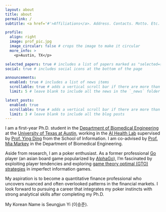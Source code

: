 ```yaml
---
layout: about
title: about
permalink: /
subtitle: <a href='#'>Affiliations</a>. Address. Contacts. Motto. Etc.

profile:
  align: right
  image: prof_pic.jpg
  image_circular: false # crops the image to make it circular
  more_info: >
    <p>Austin, TX</p>

selected_papers: true # includes a list of papers marked as "selected={true}"
social: true # includes social icons at the bottom of the page

announcements:
  enabled: true # includes a list of news items
  scrollable: true # adds a vertical scroll bar if there are more than 3 news items
  limit: 5 # leave blank to include all the news in the `_news` folder

latest_posts:
  enabled: true
  scrollable: true # adds a vertical scroll bar if there are more than 3 new posts items
  limit: 3 # leave blank to include all the blog posts
---
```


I am a first-year Ph.D. student in the [Department of Biomedical Engineering](https://www.bme.utexas.edu/) at the [University of Texas at Austin](https://www.utexas.edu/), working in the [AI Health Lab](https://aihealth.ischool.utexas.edu/) supervised by [Prof. Ying Ding](https://yingding.ischool.utexas.edu/) from the School of Information. I am co-advised by [Prof. Mia Markey](https://www.bme.utexas.edu/people/faculty-directory/markey) in the Department of Biomedical Engineering.

Aside from research, I am a poker enthusiast. As a former professional [Go](https://en.wikipedia.org/wiki/Go_(game)#:~:text=The%20standard%20Go%20board%20has,c.%204th%20century%20BCE) player (an asian board game popularized by [AlphaGo](https://deepmind.google/research/projects/alphago/)), I’m fascinated by exploiting player tendencies and exploring [game theory optimal (GTO) strategies](https://blog.gtowizard.com/what-is-gto-in-poker/) in imperfect information games.

My aspiration is to become a quantitative finance professional who uncovers nuanced and often overlooked patterns in the financial markets. I look forward to pursuing a career that integrates my poker instincts with strong analytical skills after completing my Ph.D.

My Korean Name is Seungjun Yi (이승준). 
